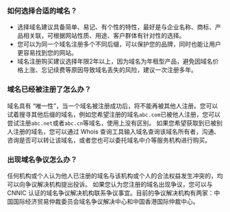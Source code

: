 ### 如何选择合适的域名？
- 选择域名建议具备简单、易记、有个性的特性，最好是与企业名称、商标、产品相关联，可根据网站性质、用途、客户群体有针对性的选择。
- 您可以为同一个域名注册多个不同后缀，可以保护您的品牌，同时也能让用户更容易找到您的网站。
- 域名注册购买建议选择年限2年以上，因为域名为年租型产品，避免因域名价格上涨、忘记续费等原因导致域名丢失的风险，建议一次注册多年。

### 域名已经被注册了怎么办？
域名具有 “唯一性”，当一个域名被注册成功后，将不能再被其他人注册。您可以试着搜寻其他后缀的域名，例如您希望注册的域名`abc.com`已被他人注册，您可以尝试注册`abc.net`或者`abc.cn`等域名，使用上没有区别。
如果您希望获取到已被别人注册的域名，您可以通过 Whois 查询工具输入域名查询该域名所有者，沟通、咨询是否可以转让该域名，或者您也可以委托域名中介等服务机构进行购买。  

### 出现域名争议怎么办？
任何机构或个人认为他人已注册的域名与该机构或个人的合法权益发生冲突的，均可以向争议解决机构提出投诉。
如果您认为您注册的域名出现争议，您可以与 CNNIC 认证的域名争议解决机构联系争议事宜。目前的争议解决机构有两家：中国国际经济贸易仲裁委员会域名争议解决中心和中国香港国际仲裁中心。
